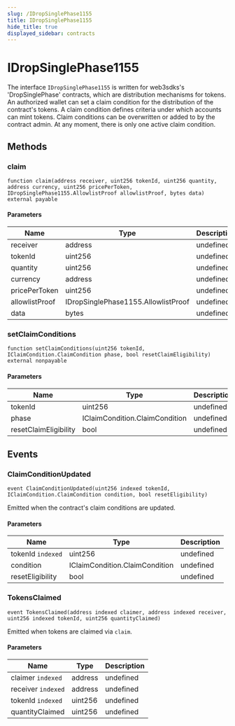 ```yaml
---
slug: /IDropSinglePhase1155
title: IDropSinglePhase1155
hide_title: true
displayed_sidebar: contracts
---
```


# IDropSinglePhase1155

The interface `IDropSinglePhase1155` is written for web3sdks&#39;s &#39;DropSinglePhase&#39; contracts, which are distribution mechanisms for tokens. An authorized wallet can set a claim condition for the distribution of the contract&#39;s tokens. A claim condition defines criteria under which accounts can mint tokens. Claim conditions can be overwritten or added to by the contract admin. At any moment, there is only one active claim condition.

## Methods

### claim

```solidity
function claim(address receiver, uint256 tokenId, uint256 quantity, address currency, uint256 pricePerToken, IDropSinglePhase1155.AllowlistProof allowlistProof, bytes data) external payable
```

#### Parameters

| Name           | Type                                | Description |
| -------------- | ----------------------------------- | ----------- |
| receiver       | address                             | undefined   |
| tokenId        | uint256                             | undefined   |
| quantity       | uint256                             | undefined   |
| currency       | address                             | undefined   |
| pricePerToken  | uint256                             | undefined   |
| allowlistProof | IDropSinglePhase1155.AllowlistProof | undefined   |
| data           | bytes                               | undefined   |

### setClaimConditions

```solidity
function setClaimConditions(uint256 tokenId, IClaimCondition.ClaimCondition phase, bool resetClaimEligibility) external nonpayable
```

#### Parameters

| Name                  | Type                           | Description |
| --------------------- | ------------------------------ | ----------- |
| tokenId               | uint256                        | undefined   |
| phase                 | IClaimCondition.ClaimCondition | undefined   |
| resetClaimEligibility | bool                           | undefined   |

## Events

### ClaimConditionUpdated

```solidity
event ClaimConditionUpdated(uint256 indexed tokenId, IClaimCondition.ClaimCondition condition, bool resetEligibility)
```

Emitted when the contract&#39;s claim conditions are updated.

#### Parameters

| Name              | Type                           | Description |
| ----------------- | ------------------------------ | ----------- |
| tokenId `indexed` | uint256                        | undefined   |
| condition         | IClaimCondition.ClaimCondition | undefined   |
| resetEligibility  | bool                           | undefined   |

### TokensClaimed

```solidity
event TokensClaimed(address indexed claimer, address indexed receiver, uint256 indexed tokenId, uint256 quantityClaimed)
```

Emitted when tokens are claimed via `claim`.

#### Parameters

| Name               | Type    | Description |
| ------------------ | ------- | ----------- |
| claimer `indexed`  | address | undefined   |
| receiver `indexed` | address | undefined   |
| tokenId `indexed`  | uint256 | undefined   |
| quantityClaimed    | uint256 | undefined   |
